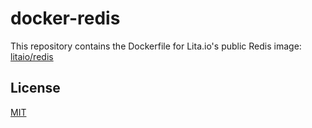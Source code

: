 # docker-redis

This repository contains the Dockerfile for Lita.io's public Redis image: [litaio/redis](https://registry.hub.docker.com/u/litaio/redis/)

## License

[MIT](http://opensource.org/licenses/MIT)

